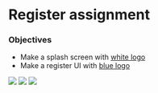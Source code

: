 <h1>Register assignment</h1>

<h3>Objectives</h3>

<ul>
    <li>Make a splash screen with <a href="https://github.com/alirabah93/Android/blob/master/harriAssignments/JobFinder/assignmentResources/svg/Logo.svg">white logo</a></li>
    <li>Make a register UI with <a href="https://github.com/alirabah93/Android/blob/master/harriAssignments/JobFinder/assignmentResources/svg/Logo_blue.svg">blue logo</a></li>
</ul>

<img src="https://github.com/alirabah93/Android/blob/master/harriAssignments/JobFinder/assignmentResources/screenShots/Splash.jpg"/>
<img src="https://github.com/alirabah93/Android/blob/master/harriAssignments/JobFinder/assignmentResources/screenShots/Register.jpg"/>
<img src="https://github.com/alirabah93/Android/blob/master/harriAssignments/JobFinder/assignmentResources/screenShots/Register_-_Active.jpg"/>



